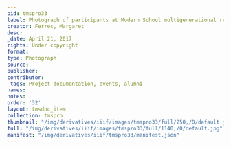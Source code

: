 ```yaml
---
pid: tmspro33
label: Photograph of participants at Modern School multigenerational reunion
creator: Ferrec, Margaret
desc:
_date: April 21, 2017
rights: Under copyright
format:
type: Photograph
source:
publisher:
contributor:
_tags: Project documentation, events, alumni
names:
notes:
order: '32'
layout: tmsdoc_item
collection: tmspro
thumbnail: "/img/derivatives/iiif/images/tmspro33/full/250,/0/default.jpg"
full: "/img/derivatives/iiif/images/tmspro33/full/1140,/0/default.jpg"
manifest: "/img/derivatives/iiif/tmspro33/manifest.json"
---
```

